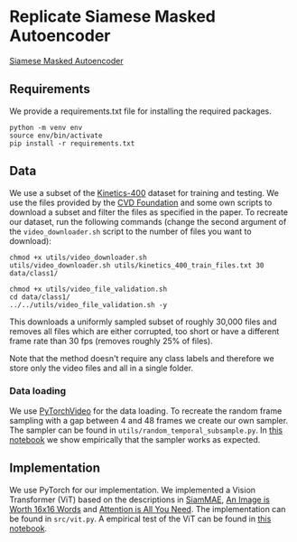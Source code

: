 # Replicate Siamese Masked Autoencoder
[Siamese Masked Autoencoder](https://arxiv.org/abs/2305.14344)

## Requirements
We provide a requirements.txt file for installing the required packages. 
```
python -m venv env
source env/bin/activate
pip install -r requirements.txt
```

## Data
We use a subset of the [Kinetics-400](https://arxiv.org/abs/1705.06950v1) dataset for training and testing. We use the files provided by the [CVD Foundation](https://github.com/cvdfoundation/kinetics-dataset) and some own scripts to download a subset and filter the files as specified in the paper. To recreate our dataset, run the following commands (change the second argument of the `video_downloader.sh` script to the number of files you want to download):
```
chmod +x utils/video_downloader.sh
utils/video_downloader.sh utils/kinetics_400_train_files.txt 30 data/class1/

chmod +x utils/video_file_validation.sh
cd data/class1/
../../utils/video_file_validation.sh -y
```

This downloads a uniformly sampled subset of roughly 30,000 files and removes all files which are either corrupted, too short or have a different frame rate than 30 fps (removes roughly 25% of files). 

Note that the method doesn't require any class labels and therefore we store only the video files and all in a single folder.

### Data loading
We use [PyTorchVideo](https://github.com/facebookresearch/pytorchvideo/) for the data loading. To recreate the random frame sampling with a gap between 4 and 48 frames we create our own sampler. The sampler can be found in `utils/random_temporal_subsample.py`.
In [this notebook](notebooks/dataloading.ipynb) we show empirically that the sampler works as expected.

## Implementation
We use PyTorch for our implementation. We implemented a Vision Transformer (ViT) based on the descriptions in [SiamMAE](https://arxiv.org/abs/2305.14344), [An Image is Worth 16x16 Words](https://arxiv.org/abs/2010.11929) and [Attention is All You Need](https://arxiv.org/abs/1706.03762). The implementation can be found in `src/vit.py`. A empirical test of the ViT can be found in [this notebook](notebooks/vit-test.ipynb).
